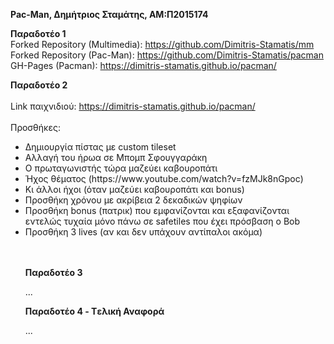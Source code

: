 <strong>Pac-Man, Δημήτριος Σταμάτης, ΑΜ:Π2015174

Παραδοτέο 1</strong>
<br>Forked Repository (Multimedia): https://github.com/Dimitris-Stamatis/mm
<br>Forked Repository (Pac-Man): https://github.com/Dimitris-Stamatis/pacman
<br>GH-Pages (Pacman): https://dimitris-stamatis.github.io/pacman/


<strong>Παραδοτέο 2</strong>
<br><br>Link παιχνιδιού: https://dimitris-stamatis.github.io/pacman/
<br><br>Προσθήκες:
<ul>
  <li>Δημιουργία πίστας με custom tileset</li>
  <li>Αλλαγή του ήρωα σε Μπομπ Σφουγγαράκη</li>
  <li>Ο πρωταγωνιστής τώρα μαζεύει καβουροπάτι</li>
  <li>Ήχος θέματος (https://www.youtube.com/watch?v=fzMJk8nGpoc) </li>
  <li>Κι άλλοι ήχοι (όταν μαζεύει καβουροπάτι και bonus)</li>
  <li>Προσθήκη χρόνου με ακρίβεια 2 δεκαδικών ψηφίων</li>
  <li>Προσθήκη bonus (πατρικ) που εμφανίζονται και εξαφανίζονται εντελώς τυχαία μόνο πάνω σε safetiles που έχει πρόσβαση ο Bob</li>
  <li>Προσθήκη 3 lives (αν και δεν υπάχουν αντίπαλοι ακόμα)</li>

<br><br>
<strong>Παραδοτέο 3</strong>

...

<strong>Παραδοτέο 4 - Tελική Αναφορά</strong>

...
